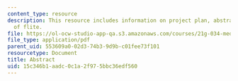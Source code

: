```yaml
---
content_type: resource
description: This resource includes information on project plan, abstract, and impact
  of flite.
file: https://ol-ocw-studio-app-qa.s3.amazonaws.com/courses/21g-034-media-education-and-the-marketplace-fall-2005/15c346b1aadc0c1a2f975bbc36edf560_MIT21G_034F05_flite.pdf
file_type: application/pdf
parent_uid: 553609a0-02d3-74b3-9d9b-c01fee73f101
resourcetype: Document
title: Abstract
uid: 15c346b1-aadc-0c1a-2f97-5bbc36edf560
---
```

